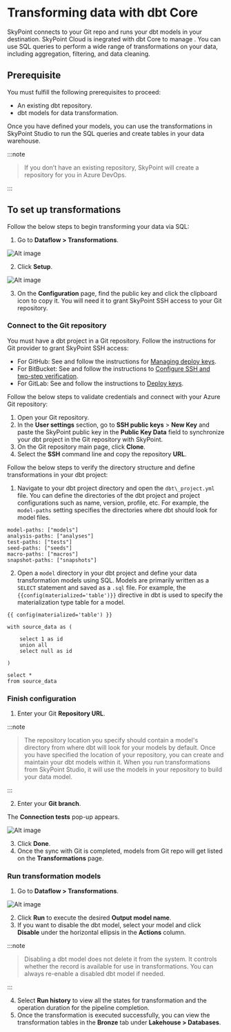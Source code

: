 # Transforming data with dbt Core

SkyPoint connects to your Git repo and runs your dbt models in your destination. SkyPoint Cloud is inegrated with dbt Core to manage . You can use SQL queries to perform a wide range of transformations on your data, including aggregation, filtering, and data cleaning.

## Prerequisite

You must fulfill the following prerequisites to proceed:

- An existing dbt repository.
- dbt models for data transformation.

Once you have defined your models, you can use the transformations in SkyPoint Studio to run the SQL queries and create tables in your data warehouse.

:::note

> 
> If you don’t have an existing repository, SkyPoint will create a repository for you in Azure DevOps.

:::

## To set up transformations

Follow the below steps to begin transforming your data via SQL:

1. Go to **Dataflow > Transformations**.

![Alt image](/doc_snippets/Transformations.png)

2. Click **Setup**.

![Alt image](/doc_snippets/dbt_configuration.png)

3. On the **Configuration** page, find the public key and click the clipboard icon to copy it. You will need it to grant SkyPoint SSH access to your Git repository.

### Connect to the Git repository

You must have a dbt project in a Git repository. Follow the instructions for Git provider to grant SkyPoint SSH access:

- For GitHub: See and follow the instructions for [Managing deploy keys](https://docs.github.com/en/developers/overview/managing-deploy-keys#deploy-keys).
- For BitBucket: See and follow the instructions to [Configure SSH and two-step verification](https://support.atlassian.com/bitbucket-cloud/docs/configure-ssh-and-two-step-verification/).
- For GitLab: See and follow the instructions to [Deploy keys](https://docs.gitlab.com/ee/user/project/deploy_keys/index.html#project-deploy-keys).

Follow the below steps to validate credentials and connect with your Azure Git repository:

1. Open your Git repository.
2. In the **User settings** section, go to **SSH public keys** > **New Key** and paste the SkyPoint public key in the **Public Key Data** field to synchronize your dbt project in the Git repository with SkyPoint.
3. On the Git repository main page, click **Clone**.
4. Select the **SSH** command line and copy the repository **URL**.

Follow the below steps to verify the directory structure and define transformations in your dbt project:

1. Navigate to your dbt project directory and open the `dbt\_project.yml` file. You can define the directories of the dbt project and project configurations such as name, version, profile, etc. For example, the `model-paths` setting specifies the directories where dbt should look for model files.

```
model-paths: ["models"]
analysis-paths: ["analyses"]
test-paths: ["tests"]
seed-paths: ["seeds"]
macro-paths: ["macros"]
snapshot-paths: ["snapshots"]
```

2. Open a `model` directory in your dbt project and define your data transformation models using SQL. Models are primarily written as a `SELECT` statement and saved as a `.sql` file. For example, the `{{config(materialized='table')}}` directive in dbt is used to specify the materialization type table for a model.

```
{{ config(materialized='table') }}

with source_data as (

    select 1 as id
    union all
    select null as id

)

select *
from source_data
```

### Finish configuration 

1. Enter your Git **Repository URL**. 

:::note


> 
> The repository location you specify should contain a model's directory from where dbt will look for your models by default. Once you have specified the location of your repository, you can create and maintain your dbt models within it. When you run transformations from SkyPoint Studio, it will use the models in your repository to build your data model.

:::

2. Enter your **Git branch**.

The **Connection tests** pop-up appears.

![Alt image](/doc_snippets/dbt_ConnectionTest.png)

3. Click **Done**.
4. Once the sync with Git is completed, models from Git repo will get listed on the **Transformations** page.

### Run transformation models

1. Go to **Dataflow > Transformations**.

![Alt image](/doc_snippets/Transformation_Output.png)

2. Click **Run** to execute the desired **Output model name**. 
3. If you want to disable the dbt model, select your model and click **Disable** under the horizontal ellipsis in the **Actions** column.

:::note

> Disabling a dbt model does not delete it from the system. It controls whether the record is available for use in transformations. You can always re-enable a disabled dbt model if needed. 

:::
  
4. Select **Run history** to view all the states for transformation and the operation duration for the pipeline completion.  
5. Once the transformation is executed successfully, you can view the transformation tables in the **Bronze** tab under **Lakehouse > Databases**. 
